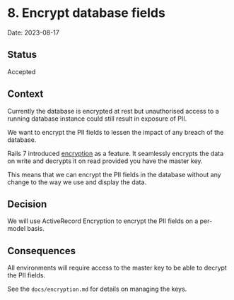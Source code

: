 # 8. Encrypt database fields

Date: 2023-08-17

## Status

Accepted

## Context

Currently the database is encrypted at rest but unauthorised access to a running database instance could still result in exposure of PII.

We want to encrypt the PII fields to lessen the impact of any breach of the database.

Rails 7 introduced [encryption](https://edgeguides.rubyonrails.org/active_record_encryption.html) as a feature. It seamlessly encrypts the data
on write and decrypts it on read provided you have the master key.

This means that we can encrypt the PII fields in the database without any change to the
way we use and display the data.

## Decision

We will use ActiveRecord Encryption to encrypt the PII fields on a per-model basis.

## Consequences

All environments will require access to the master key to be able to decrypt the PII fields.

See the `docs/encryption.md` for details on managing the keys.
